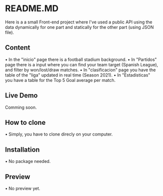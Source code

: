 # README.MD

Here is a a small Front-end project where I've used a public API using the data dynamically for one part and statically for the other part (using JSON file).

## Content
• In the "inicio" page there is a football stadium background.
• In "Partidos" page there is a input where you can find your team target (Spanish League), and filter by won/lost/draw matches.
• In "clasificacion" page you have the table of the "liga" updated in real time (Season 2021).
• In "Estadisticas" you have a table for the Top 5 Goal average per match.

## Live Demo
Comming soon.

## How to clone
• Simply, you have to clone direcly on your computer. 


## Installation
• No package needed.
## Preview
• No preview yet.
